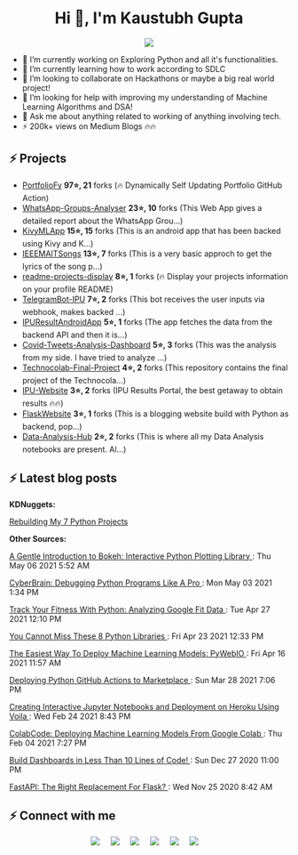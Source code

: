 <h1 align="center">Hi 👋, I'm Kaustubh Gupta</h1>
<p align="center">
<img src="https://github-readme-stats.vercel.app/api?username=kaustubhgupta&show_icons=true&theme=dark&count_private=true&include_all_commits=true&custom_title=Kaustubh's Stats">
</p>

- 🔭 I’m currently working on Exploring Python and all it's functionalities.
- 🌱 I’m currently learning how to work according to SDLC
- 👯 I’m looking to collaborate on Hackathons or maybe a big real world project!
- 🤔 I’m looking for help with improving my understanding of Machine Learning Algorithms and DSA!
- 💬 Ask me about anything related to working of anything involving tech.
- ⚡ 200k+ views on Medium Blogs 🔥🔥

## ⚡ Projects
<!-- PROJECTS START -->
* [PortfolioFy](https://github.com/kaustubhgupta/PortfolioFy) **97⭐, 21** forks (🔥 Dynamically Self Updating Portfolio GitHub Action) 
* [WhatsApp-Groups-Analyser](https://github.com/kaustubhgupta/WhatsApp-Groups-Analyser) **23⭐, 10** forks (This Web App gives a detailed report about the WhatsApp Grou...) 
* [KivyMLApp](https://github.com/kaustubhgupta/KivyMLApp) **15⭐, 15** forks (This is an android app that has been backed using Kivy and K...) 
* [IEEEMAITSongs](https://github.com/kaustubhgupta/IEEEMAITSongs) **13⭐, 7** forks (This is a very basic approch to get the lyrics of the song p...) 
* [readme-projects-display](https://github.com/kaustubhgupta/readme-projects-display) **8⭐, 1** forks (🔥 Display your projects information on your profile README) 
* [TelegramBot-IPU](https://github.com/kaustubhgupta/TelegramBot-IPU) **7⭐, 2** forks (This bot receives the user inputs via webhook, makes backed ...) 
* [IPUResultAndroidApp](https://github.com/kaustubhgupta/IPUResultAndroidApp) **5⭐, 1** forks (The app fetches the data from the backend API and then it is...) 
* [Covid-Tweets-Analysis-Dashboard](https://github.com/kaustubhgupta/Covid-Tweets-Analysis-Dashboard) **5⭐, 3** forks (This was the analysis from my side. I have tried to analyze ...) 
* [Technocolab-Final-Project](https://github.com/kaustubhgupta/Technocolab-Final-Project) **4⭐, 2** forks (This repository contains the final project of the Technocola...) 
* [IPU-Website](https://github.com/kaustubhgupta/IPU-Website) **3⭐, 2** forks (IPU Results Portal, the best getaway to obtain results 🔥🔥) 
* [FlaskWebsite](https://github.com/kaustubhgupta/FlaskWebsite) **3⭐, 1** forks (This is a blogging website build with Python as backend, pop...) 
* [Data-Analysis-Hub](https://github.com/kaustubhgupta/Data-Analysis-Hub) **2⭐, 2** forks (This is where all my Data Analysis notebooks are present. Al...)<!-- PROJECTS END -->
   
## ⚡ Latest blog posts
**KDNuggets:**
<p><a href="https://www.kdnuggets.com/2021/05/rebuilding-7-python-projects.html"> Rebuilding My 7 Python Projects </a></p>

**Other Sources:**
<!-- BLOG-POST-LIST:START --><p><a href=https://www.analyticsvidhya.com/blog/2021/05/gentle-introduction-to-bokeh-interactive-python-plotting-library/ > A Gentle Introduction to Bokeh: Interactive Python Plotting Library </a>: Thu May 06 2021 5:52 AM </p><p><a href=https://towardsdatascience.com/cyberbrain-debugging-python-programs-like-a-pro-dbedbfa25800?source=rss-603da2b47f57------2 > CyberBrain: Debugging Python Programs Like A Pro </a>: Mon May 03 2021 1:34 PM </p><p><a href=https://www.analyticsvidhya.com/blog/2021/04/track-your-fitness-with-python-analyzing-google-fit-data/ > Track Your Fitness With Python: Analyzing Google Fit Data </a>: Tue Apr 27 2021 12:10 PM </p><p><a href=https://www.analyticsvidhya.com/blog/2021/04/you-cannot-miss-these-8-python-libraries/ > You Cannot Miss These 8 Python Libraries </a>: Fri Apr 23 2021 12:33 PM </p><p><a href=https://www.analyticsvidhya.com/blog/2021/04/the-easiest-way-to-deploy-machine-learning-models-pywebio/ > The Easiest Way To Deploy Machine Learning Models: PyWebIO </a>: Fri Apr 16 2021 11:57 AM </p><p><a href=https://towardsdatascience.com/deploying-python-github-actions-to-marketplace-d07790e9817d?source=rss-603da2b47f57------2 > Deploying Python GitHub Actions to Marketplace </a>: Sun Mar 28 2021 7:06 PM </p><p><a href=https://towardsdatascience.com/creating-interactive-jupyter-notebooks-and-deployment-on-heroku-using-voila-aa1c115981ca?source=rss-603da2b47f57------2 > Creating Interactive Jupyter Notebooks and Deployment on Heroku Using Voila </a>: Wed Feb 24 2021 8:43 PM </p><p><a href=https://towardsdatascience.com/colabcode-deploying-machine-learning-models-from-google-colab-54e0d37a7b09?source=rss-603da2b47f57------2 > ColabCode: Deploying Machine Learning Models From Google Colab </a>: Thu Feb 04 2021 7:27 PM </p><p><a href=https://towardsdatascience.com/build-dashboards-in-less-than-10-lines-of-code-835e9abeae4b?source=rss-603da2b47f57------2 > Build Dashboards in Less Than 10 Lines of Code! </a>: Sun Dec 27 2020 11:00 PM </p><p><a href=https://www.analyticsvidhya.com/blog/2020/11/fastapi-the-right-replacement-for-flask/ > FastAPI: The Right Replacement For Flask? </a>: Wed Nov 25 2020 8:42 AM </p><!-- BLOG-POST-LIST:END -->


## ⚡ Connect with me
<p align="center">
  <a target="_blank" href="https://www.linkedin.com/in/kaustubh-gupta"><img src="https://img.shields.io/badge/LinkedIn-0077B5?style=for-the-badge&logo=linkedin&logoColor=white" /></a>&nbsp;&nbsp;&nbsp;&nbsp;
  <a target="_blank" href="https://twitter.com/Kaustubh1828"><img src="https://img.shields.io/badge/Twitter-1DA1F2?style=for-the-badge&logo=twitter&logoColor=white" /></a>&nbsp;&nbsp;&nbsp;&nbsp;
  <a href="https://www.instagram.com/kaustubhgupta1828/"><img src="https://img.shields.io/badge/Instagram-E4405F?style=for-the-badge&logo=instagram&logoColor=white" /></a>&nbsp;&nbsp;&nbsp;&nbsp;
  <a href="https://www.facebook.com/kaustubh.gupta.1828/"><img src="https://img.shields.io/badge/Facebook-1877F2?style=for-the-badge&logo=facebook&logoColor=white" /></a>&nbsp;&nbsp;&nbsp;&nbsp;
     <a href="https://medium.com/@kaustubhgupta1828"><img src="https://img.shields.io/badge/Medium-12100E?style=for-the-badge&logo=medium&logoColor=white" /></a>&nbsp;&nbsp;&nbsp;&nbsp;
   <a href="http://kaustubhgupta.xyz/"><img src="https://img.shields.io/badge/Website-orange?style=for-the-badge&logo=website" /></a>&nbsp;&nbsp;&nbsp;&nbsp;
</p>
